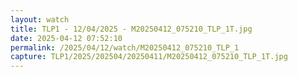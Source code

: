 ```yaml
---
layout: watch
title: TLP1 - 12/04/2025 - M20250412_075210_TLP_1T.jpg
date: 2025-04-12 07:52:10
permalink: /2025/04/12/watch/M20250412_075210_TLP_1
capture: TLP1/2025/202504/20250411/M20250412_075210_TLP_1T.jpg
---
```

